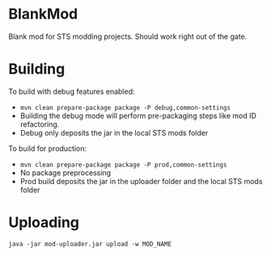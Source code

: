 # BlankMod
Blank mod for STS modding projects. Should work right out of the gate.

# Building
To build with debug features enabled:
* `mvn clean prepare-package package -P debug,common-settings`
* Building the debug mode will perform pre-packaging steps like mod ID refactoring.
* Debug only deposits the jar in the local STS mods folder

To build for production:
* `mvn clean prepare-package package -P prod,common-settings`
* No package preprocessing
* Prod build deposits the jar in the uploader folder and the local STS mods folder

# Uploading
`java -jar mod-uploader.jar upload -w MOD_NAME`
